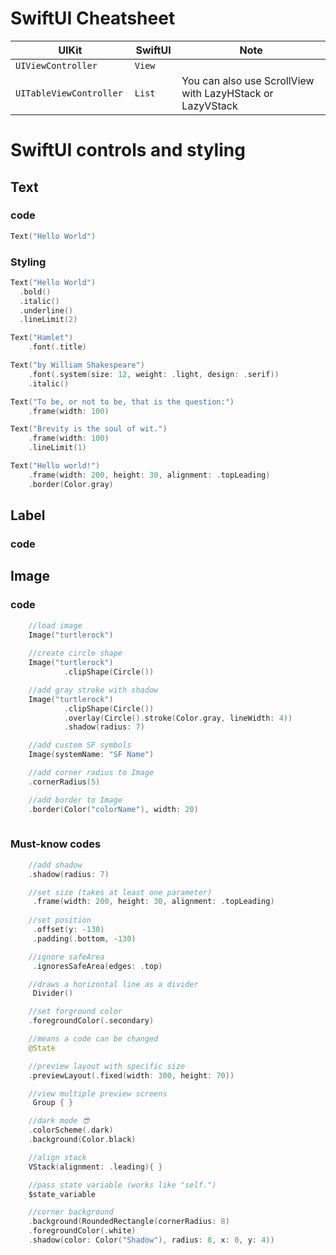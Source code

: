 # SwiftUI Cheatsheet

| UIKit                        | SwiftUI     | Note                                                      |
| ---------------------------- | ----------- | --------------------------------------------------------- |
| ```UIViewController```       | ```View```  |                                                           |
| ```UITableViewController ``` | ```List	``` | You can also use ScrollView with LazyHStack or LazyVStack |


# SwiftUI controls and styling
## Text
### code

```swift
Text("Hello World")
```

### Styling
```swift
Text("Hello World")
  .bold()
  .italic()
  .underline()
  .lineLimit(2)

Text("Hamlet")
    .font(.title)

Text("by William Shakespeare")
    .font(.system(size: 12, weight: .light, design: .serif))
    .italic()

Text("To be, or not to be, that is the question:")
    .frame(width: 100)

Text("Brevity is the soul of wit.")
    .frame(width: 100)
    .lineLimit(1)

Text("Hello world!")
    .frame(width: 200, height: 30, alignment: .topLeading)
    .border(Color.gray)
```

## Label
### code


## Image
### code

```swift
    //load image
    Image("turtlerock")
    
    //create circle shape
    Image("turtlerock")
            .clipShape(Circle())

    //add gray stroke with shadow
    Image("turtlerock")
            .clipShape(Circle())
            .overlay(Circle().stroke(Color.gray, lineWidth: 4))
            .shadow(radius: 7)

    //add custom SF symbols
    Image(systemName: "SF Name")

    //add corner radius to Image
    .cornerRadius(5)

    //add border to Image
    .border(Color("colorName"), width: 20)
   
```



### Must-know codes
```swift
    //add shadow
    .shadow(radius: 7)

    //set size (takes at least one parameter)
     .frame(width: 200, height: 30, alignment: .topLeading)
    
    //set position
     .offset(y: -130)
     .padding(.bottom, -130)

    //ignore safeArea
     .ignoresSafeArea(edges: .top)

    //draws a horizontal line as a divider
     Divider()

    //set forground color
    .foregroundColor(.secondary)

    //means a code can be changed
    @State

    //preview layout with specific size
    .previewLayout(.fixed(width: 300, height: 70))

    //view multiple preview screens
     Group { }

    //dark mode 😎
    .colorScheme(.dark)
    .background(Color.black)

    //align stack
    VStack(alignment: .leading){ }

    //pass state variable (works like "self.")
    $state_variable

    //corner background
    .background(RoundedRectangle(cornerRadius: 8)
    .foregroundColor(.white)
    .shadow(color: Color("Shadow"), radius: 8, x: 0, y: 4))
```